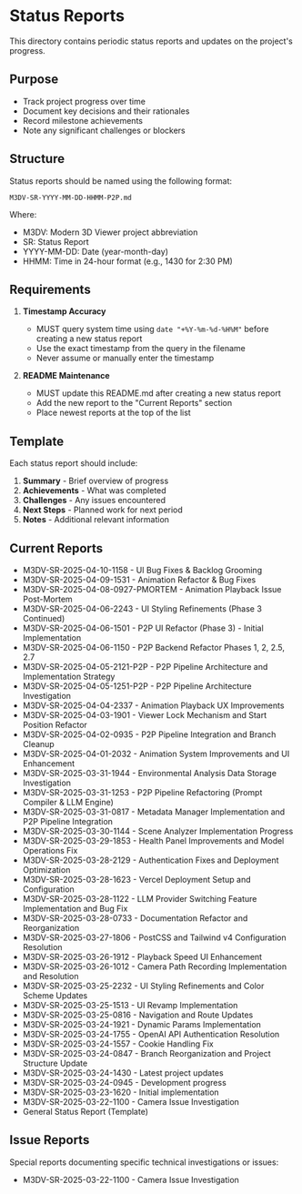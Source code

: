 # Status Reports

This directory contains periodic status reports and updates on the project's progress.

## Purpose
- Track project progress over time
- Document key decisions and their rationales
- Record milestone achievements
- Note any significant challenges or blockers

## Structure
Status reports should be named using the following format:
```
M3DV-SR-YYYY-MM-DD-HHMM-P2P.md
```
Where:
- M3DV: Modern 3D Viewer project abbreviation
- SR: Status Report
- YYYY-MM-DD: Date (year-month-day)
- HHMM: Time in 24-hour format (e.g., 1430 for 2:30 PM)

## Requirements
1. **Timestamp Accuracy**
   - MUST query system time using `date "+%Y-%m-%d-%H%M"` before creating a new status report
   - Use the exact timestamp from the query in the filename
   - Never assume or manually enter the timestamp

2. **README Maintenance**
   - MUST update this README.md after creating a new status report
   - Add the new report to the "Current Reports" section
   - Place newest reports at the top of the list

## Template
Each status report should include:
1. **Summary** - Brief overview of progress
2. **Achievements** - What was completed
3. **Challenges** - Any issues encountered
4. **Next Steps** - Planned work for next period
5. **Notes** - Additional relevant information

## Current Reports
- M3DV-SR-2025-04-10-1158 - UI Bug Fixes & Backlog Grooming
- M3DV-SR-2025-04-09-1531 - Animation Refactor & Bug Fixes
- M3DV-SR-2025-04-08-0927-PMORTEM - Animation Playback Issue Post-Mortem
- M3DV-SR-2025-04-06-2243 - UI Styling Refinements (Phase 3 Continued)
- M3DV-SR-2025-04-06-1501 - P2P UI Refactor (Phase 3) - Initial Implementation
- M3DV-SR-2025-04-06-1150 - P2P Backend Refactor Phases 1, 2, 2.5, 2.7
- M3DV-SR-2025-04-05-2121-P2P - P2P Pipeline Architecture and Implementation Strategy
- M3DV-SR-2025-04-05-1251-P2P - P2P Pipeline Architecture Investigation
- M3DV-SR-2025-04-04-2337 - Animation Playback UX Improvements
- M3DV-SR-2025-04-03-1901 - Viewer Lock Mechanism and Start Position Refactor
- M3DV-SR-2025-04-02-0935 - P2P Pipeline Integration and Branch Cleanup
- M3DV-SR-2025-04-01-2032 - Animation System Improvements and UI Enhancement
- M3DV-SR-2025-03-31-1944 - Environmental Analysis Data Storage Investigation
- M3DV-SR-2025-03-31-1253 - P2P Pipeline Refactoring (Prompt Compiler & LLM Engine)
- M3DV-SR-2025-03-31-0817 - Metadata Manager Implementation and P2P Pipeline Integration
- M3DV-SR-2025-03-30-1144 - Scene Analyzer Implementation Progress
- M3DV-SR-2025-03-29-1853 - Health Panel Improvements and Model Operations Fix
- M3DV-SR-2025-03-28-2129 - Authentication Fixes and Deployment Optimization
- M3DV-SR-2025-03-28-1623 - Vercel Deployment Setup and Configuration
- M3DV-SR-2025-03-28-1122 - LLM Provider Switching Feature Implementation and Bug Fix
- M3DV-SR-2025-03-28-0733 - Documentation Refactor and Reorganization
- M3DV-SR-2025-03-27-1806 - PostCSS and Tailwind v4 Configuration Resolution
- M3DV-SR-2025-03-26-1912 - Playback Speed UI Enhancement
- M3DV-SR-2025-03-26-1012 - Camera Path Recording Implementation and Resolution
- M3DV-SR-2025-03-25-2232 - UI Styling Refinements and Color Scheme Updates
- M3DV-SR-2025-03-25-1513 - UI Revamp Implementation
- M3DV-SR-2025-03-25-0816 - Navigation and Route Updates
- M3DV-SR-2025-03-24-1921 - Dynamic Params Implementation
- M3DV-SR-2025-03-24-1755 - OpenAI API Authentication Resolution
- M3DV-SR-2025-03-24-1557 - Cookie Handling Fix
- M3DV-SR-2025-03-24-0847 - Branch Reorganization and Project Structure Update
- M3DV-SR-2025-03-24-1430 - Latest project updates
- M3DV-SR-2025-03-24-0945 - Development progress
- M3DV-SR-2025-03-23-1620 - Initial implementation
- M3DV-SR-2025-03-22-1100 - Camera Issue Investigation
- General Status Report (Template)

## Issue Reports
Special reports documenting specific technical investigations or issues:
- M3DV-SR-2025-03-22-1100 - Camera Issue Investigation